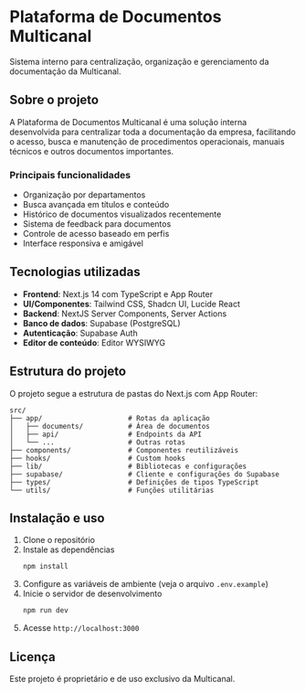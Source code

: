 # Plataforma de Documentos Multicanal

Sistema interno para centralização, organização e gerenciamento da documentação da Multicanal.

## Sobre o projeto

A Plataforma de Documentos Multicanal é uma solução interna desenvolvida para centralizar toda a documentação da empresa, facilitando o acesso, busca e manutenção de procedimentos operacionais, manuais técnicos e outros documentos importantes.

### Principais funcionalidades

- Organização por departamentos
- Busca avançada em títulos e conteúdo 
- Histórico de documentos visualizados recentemente
- Sistema de feedback para documentos
- Controle de acesso baseado em perfis
- Interface responsiva e amigável

## Tecnologias utilizadas

- **Frontend**: Next.js 14 com TypeScript e App Router
- **UI/Componentes**: Tailwind CSS, Shadcn UI, Lucide React
- **Backend**: NextJS Server Components, Server Actions
- **Banco de dados**: Supabase (PostgreSQL)
- **Autenticação**: Supabase Auth
- **Editor de conteúdo**: Editor WYSIWYG

## Estrutura do projeto

O projeto segue a estrutura de pastas do Next.js com App Router:

```
src/
├── app/                     # Rotas da aplicação
│   ├── documents/           # Área de documentos
│   ├── api/                 # Endpoints da API
│   └── ...                  # Outras rotas
├── components/              # Componentes reutilizáveis
├── hooks/                   # Custom hooks
├── lib/                     # Bibliotecas e configurações
├── supabase/                # Cliente e configurações do Supabase
├── types/                   # Definições de tipos TypeScript
└── utils/                   # Funções utilitárias
```

## Instalação e uso

1. Clone o repositório
2. Instale as dependências
   ```bash
   npm install
   ```
3. Configure as variáveis de ambiente (veja o arquivo `.env.example`)
4. Inicie o servidor de desenvolvimento
   ```bash
   npm run dev
   ```
5. Acesse `http://localhost:3000`

## Licença

Este projeto é proprietário e de uso exclusivo da Multicanal.
